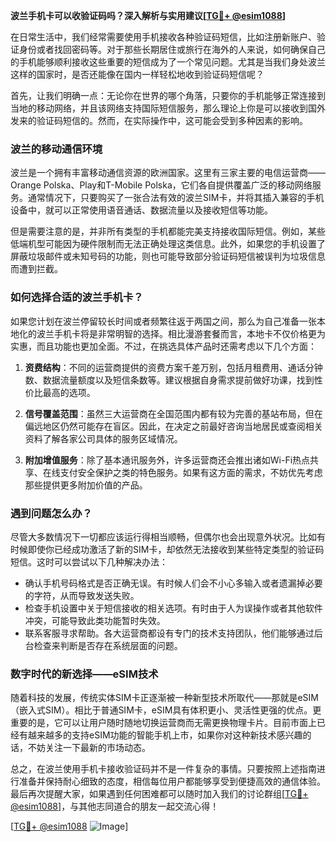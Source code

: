 **波兰手机卡可以收验证码吗？深入解析与实用建议[[TG💪+ @esim1088](https://t.me/s/esim1088)]**

在日常生活中，我们经常需要使用手机接收各种验证码短信，比如注册新账户、验证身份或者找回密码等。对于那些长期居住或旅行在海外的人来说，如何确保自己的手机能够顺利接收这些重要的短信成为了一个常见问题。尤其是当我们身处波兰这样的国家时，是否还能像在国内一样轻松地收到验证码短信呢？

首先，让我们明确一点：无论你在世界的哪个角落，只要你的手机能够正常连接到当地的移动网络，并且该网络支持国际短信服务，那么理论上你是可以接收到国外发来的验证码短信的。然而，在实际操作中，这可能会受到多种因素的影响。

### 波兰的移动通信环境

波兰是一个拥有丰富移动通信资源的欧洲国家。这里有三家主要的电信运营商——Orange Polska、Play和T-Mobile Polska，它们各自提供覆盖广泛的移动网络服务。通常情况下，只要购买了一张合法有效的波兰SIM卡，并将其插入兼容的手机设备中，就可以正常使用语音通话、数据流量以及接收短信等功能。

但是需要注意的是，并非所有类型的手机都能完美支持接收国际短信。例如，某些低端机型可能因为硬件限制而无法正确处理这类信息。此外，如果您的手机设置了屏蔽垃圾邮件或未知号码的功能，则也可能导致部分验证码短信被误判为垃圾信息而遭到拦截。

### 如何选择合适的波兰手机卡？

如果您计划在波兰停留较长时间或者频繁往返于两国之间，那么为自己准备一张本地化的波兰手机卡将是非常明智的选择。相比漫游套餐而言，本地卡不仅价格更为实惠，而且功能也更加全面。不过，在挑选具体产品时还需考虑以下几个方面：

1. **资费结构**：不同的运营商提供的资费方案千差万别，包括月租费用、通话分钟数、数据流量额度以及短信条数等。建议根据自身需求提前做好功课，找到性价比最高的选项。
   
2. **信号覆盖范围**：虽然三大运营商在全国范围内都有较为完善的基站布局，但在偏远地区仍然可能存在盲区。因此，在决定之前最好咨询当地居民或查阅相关资料了解各家公司具体的服务区域情况。
   
3. **附加增值服务**：除了基本通讯服务外，许多运营商还会推出诸如Wi-Fi热点共享、在线支付安全保护之类的特色服务。如果有这方面的需求，不妨优先考虑那些提供更多附加价值的产品。

### 遇到问题怎么办？

尽管大多数情况下一切都应该运行得相当顺畅，但偶尔也会出现意外状况。比如有时候即使你已经成功激活了新的SIM卡，却依然无法接收到某些特定类型的验证码短信。这时可以尝试以下几种解决办法：

- 确认手机号码格式是否正确无误。有时候人们会不小心多输入或者遗漏掉必要的字符，从而导致发送失败。
- 检查手机设置中关于短信接收的相关选项。有时由于人为误操作或者其他软件冲突，可能导致此类功能暂时失效。
- 联系客服寻求帮助。各大运营商都设有专门的技术支持团队，他们能够通过后台检查来判断是否存在系统层面的问题。

### 数字时代的新选择——eSIM技术

随着科技的发展，传统实体SIM卡正逐渐被一种新型技术所取代——那就是eSIM（嵌入式SIM）。相比于普通SIM卡，eSIM具有体积更小、灵活性更强的优点。更重要的是，它可以让用户随时随地切换运营商而无需更换物理卡片。目前市面上已经有越来越多的支持eSIM功能的智能手机上市，如果你对这种新技术感兴趣的话，不妨关注一下最新的市场动态。

总之，在波兰使用手机卡接收验证码并不是一件复杂的事情。只要按照上述指南进行准备并保持耐心细致的态度，相信每位用户都能够享受到便捷高效的通信体验。最后再次提醒大家，如果遇到任何困难都可以随时加入我们的讨论群组[[TG💪+ @esim1088](https://t.me/s/esim1088)]，与其他志同道合的朋友一起交流心得！

[[TG💪+ @esim1088](https://t.me/s/esim1088) ![Image](https://i.postimg.cc/4NQfJmqS/Snipaste-2025-05-13-00-14-12.png)]